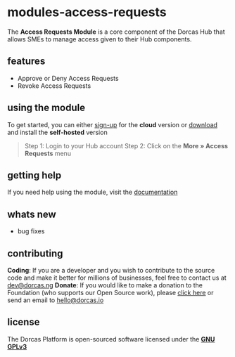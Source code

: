 # modules-access-requests

The **Access Requests Module** is a core component of the Dorcas Hub that allows SMEs to manage access given to their Hub components.

## features
- Approve or Deny Access Requests
- Revoke Access Requests

## using the module
To get started, you can either [sign-up](https://dorcas.io/business/cloud) for the **cloud** version or [download](https://dorcas.io/download/) and install the **self-hosted** version

> Step 1: Login to your Hub account
> Step 2: Click on the **More &raquo; Access Requests** menu

## getting help
If you need help using the module, visit the [documentation](https://docs.dorcas.io)

## whats new

- bug fixes


## contributing
**Coding**: If you are a developer and you wish to contribute to the source code and make it better for millions of businesses, feel free to contact us at dev@dorcas.ng
**Donate**: If you would like to make a donation to the Foundation (who supports our Open Source work), please [click here](https://dorcas.io/donate) or send an email to hello@dorcas.io

## license
The Dorcas Platform is open-sourced software licensed under the [**GNU GPLv3**](https://opensource.org/licenses/GPL-3.0)